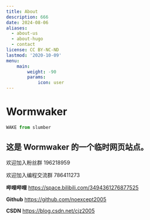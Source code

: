 ```yaml
---
title: About
description: 666
date: 2024-08-06
aliases:
  - about-us
  - about-hugo
  - contact
license: CC BY-NC-ND
lastmod: '2020-10-09'
menu:
    main: 
        weight: -90
        params:
            icon: user
---
```


# Wormwaker

```python
WAKE from slumber
```

## 这是 Wormwaker 的一个临时网页站点。

欢迎加入粉丝群 196218959

欢迎加入编程交流群 786411273

**哔哩哔哩**
https://space.bilibili.com/3494361276877525

**Github**
https://github.com/noexcept2005

**CSDN**
https://blog.csdn.net/cjz2005
